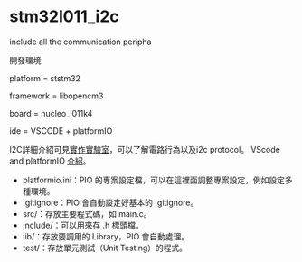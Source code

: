 # stm32l011_i2c

include all the communication peripha

開發環境

platform = ststm32

framework = libopencm3

board = nucleo_l011k4

ide = VSCODE + platformIO


I2C詳細介紹可見[實作實驗室](https://makerpro.cc/2019/12/intro-to-inter-integrated-circuit/)，可以了解電路行為以及i2c protocol。
VScode and platformIO [介紹](https://ithelp.ithome.com.tw/articles/10290514)。


* platformio.ini：PIO 的專案設定檔，可以在這裡面調整專案設定，例如設定多種環境。
* .gitignore：PIO 會自動設定好基本的 .gitignore。
* src/：存放主要程式碼，如 main.c。
* include/：可以用來存 .h 標頭檔。
* lib/：存放要調用的 Library，PIO 會自動處理。
* test/：存放單元測試（Unit Testing）的程式。
